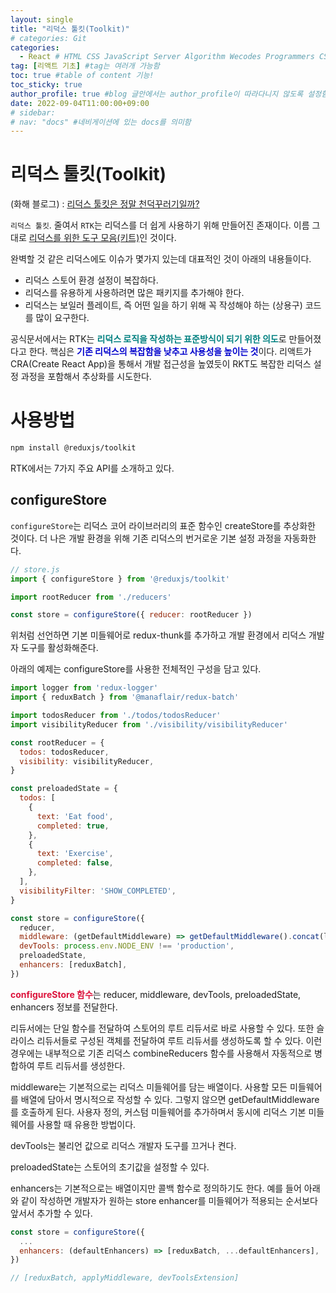 ```yaml
---
layout: single
title: "리덕스 툴킷(Toolkit)"
# categories: Git
categories:
  - React # HTML CSS JavaScript Server Algorithm Wecodes Programmers CS Github Blog
tag: [리액트 기초] #tag는 여러개 가능함
toc: true #table of content 기능!
toc_sticky: true
author_profile: true #blog 글안에서는 author_profile이 따라다니지 않도록 설정함
date: 2022-09-04T11:00:00+09:00
# sidebar:
# nav: "docs" #네비게이션에 있는 docs를 의미함
---
```

<style>
.crimson {
  color: crimson;
  font-weight: bold;
}

.mediumblue {
  color: mediumblue;
  font-weight: bold;
}

.teal {
  color: teal;
  font-weight: bold;
}
</style>

# 리덕스 툴킷(Toolkit)
(화해 블로그) : [리덕스 툴킷은 정말 천덕꾸러기일까?](http://blog.hwahae.co.kr/all/tech/tech-tech/6946/)

`리덕스 툴킷`. 줄여서 `RTK`는 리덕스를 더 쉽게 사용하기 위해 만들어진 존재이다. 이름 그대로 <u>리덕스를 위한 도구 모음(키트)</u>인 것이다.

완벽할 것 같은 리덕스에도 이슈가 몇가지 있는데 대표적인 것이 아래의 내용들이다.
- 리덕스 스토어 환경 설정이 복잡하다.
- 리덕스를 유용하게 사용하려면 많은 패키지를 추가해야 한다.
- 리덕스는 보일러 플레이트, 즉 어떤 일을 하기 위해 꼭 작성해야 하는 (상용구) 코드를 많이 요구한다.

공식문서에서는 RTK는 <span class="teal">리덕스 로직을 작성하는 표준방식이 되기 위한 의도</span>로 만들어졌다고 한다. 핵심은 <span class="mediumblue">기존 리덕스의 복잡함을 낮추고 사용성을 높이는 것</span>이다. 리액트가 CRA(Create React App)을 통해서 개발 접근성을 높였듯이 RKT도 복잡한 리덕스 설정 과정을 포함해서 추상화를 시도한다.

# 사용방법
```bash
npm install @reduxjs/toolkit
```


RTK에서는 7가지 주요 API를 소개하고 있다.

## configureStore
`configureStore`는 리덕스 코어 라이브러리의 표준 함수인 createStore를 추상화한 것이다. 더 나은 개발 환경을 위해 기존 리덕스의 번거로운 기본 설정 과정을 자동화한다.

```jsx
// store.js
import { configureStore } from '@reduxjs/toolkit'

import rootReducer from './reducers'

const store = configureStore({ reducer: rootReducer })
```

위처럼 선언하면 기본 미들웨어로 redux-thunk를 추가하고 개발 환경에서 리덕스 개발자 도구를 활성화해준다.

아래의 예제는 configureStore를 사용한 전체적인 구성을 담고 있다.

```jsx
import logger from 'redux-logger'
import { reduxBatch } from '@manaflair/redux-batch'

import todosReducer from './todos/todosReducer'
import visibilityReducer from './visibility/visibilityReducer'

const rootReducer = {
  todos: todosReducer,
  visibility: visibilityReducer,
}

const preloadedState = {
  todos: [
    {
      text: 'Eat food',
      completed: true,
    },
    {
      text: 'Exercise',
      completed: false,
    },
  ],
  visibilityFilter: 'SHOW_COMPLETED',
}

const store = configureStore({
  reducer,
  middleware: (getDefaultMiddleware) => getDefaultMiddleware().concat(logger),
  devTools: process.env.NODE_ENV !== 'production',
  preloadedState,
  enhancers: [reduxBatch],
})
```

<span class="crimson">configureStore 함수</span>는 reducer, middleware, devTools, preloadedState, enhancers 정보를 전달한다. 

리듀서에는 단일 함수를 전달하여 스토어의 루트 리듀서로 바로 사용할 수 있다. 또한 슬라이스 리듀서들로 구성된 객체를 전달하여 루트 리듀서를 생성하도록 할 수 있다. 이런 경우에는 내부적으로 기존 리덕스 combineReducers 함수를 사용해서 자동적으로 병합하여 루트 리듀서를 생성한다.

middleware는 기본적으로는 리덕스 미들웨어를 담는 배열이다. 사용할 모든 미들웨어를 배열에 담아서 명시적으로 작성할 수 있다. 그렇지 않으면 getDefaultMiddleware를 호출하게 된다. 사용자 정의, 커스텀 미들웨어를 추가하며서 동시에 리덕스 기본 미들웨어를 사용할 때 유용한 방법이다.

devTools는 불리언 값으로 리덕스 개발자 도구를 끄거나 켠다.

preloadedState는 스토어의 초기값을 설정할 수 있다.

enhancers는 기본적으로는 배열이지만 콜백 함수로 정의하기도 한다. 예를 들어 아래와 같이 작성하면 개발자가 원하는 store enhancer를 미들웨어가 적용되는 순서보다 앞서서 추가할 수 있다.

```jsx
const store = configureStore({
  ...
  enhancers: (defaultEnhancers) => [reduxBatch, ...defaultEnhancers],
})

// [reduxBatch, applyMiddleware, devToolsExtension]
```




<!-- ① ② ③ ④ ⑤ ⑥ ⑦ ⑧ ⑨-->

<!-- ### 2. Link 넣기

```

유형 1: (설명어를 입력) : [gunhee's coding blog](https://gunhee-jeong.github.io/)
유형 2: (URL 자동연결) : <https://gunhee-jeong.github.io/>
유형 3: (동일 파일 내 '문단으로 이동') : [1. Header로 이동](###-1-header)

```

유형 1: (설명어를 입력) : [gunhee's coding blog](https://gunhee-jeong.github.io/)
유형 2: (URL 자동연결) : <https://gunhee-jeong.github.io/>
유형 3: (동일 파일 내 '문단으로 이동') : [1. Header로 이동](#1-header)
유형 3의 방법

1. 특수문자를 제거
2. 스페이스는 -로 바꾸고
3. 대문자는 소문자로!
   그래서 ### 1. Header -> #1-header

## Link: [google][https://www.google.com/]

### 3. 수평선

```

---

```

---

### 4. 라인 바꾸기

```

스페이스바를 2번 눌러주면 다음칸으로
이동할 수 있어요!

```

---

스페이스바를 2번 눌러주면
다음칸으로 이동할 수 있어요!

### 5. list 만들기

```

1. 1번
2. 2번
3. 3번

- 순서없는 list
  - 순서없는 list
    - 순서없는 list

```

1. 1번
2. 2번
3. 3번

- 순서없는 list
  - 순서없는 list
    - 순서없는 list

---

### 6. font 관련

```

**진하게** -> 볼드
_기울여서_ -> 이탤릭체
~~취소선~~ -> 취소선

<ul>밑줄넣기</ul> -> 밑줄
<span style="color:red">빨간 글씨</span> -> 글자색
이것이 `인라인` 입니다 -> 인라인 코드
```

**진하게** -> 볼드
_기울여서_ -> 이탤릭체
~~취소선~~ -> 취소선
<u>밑줄넣기</u> -> 밑줄
<span style="color:red">빨간 글씨</span>
이것이 `인라인` 입니다 -> 인라인 코드

---

### 7. 인용구문

```
> coding
>
> > JavaScript
> >
> > > 내가 프짱!
```

> coding
>
> > JavaScript
> >
> > > 내가 프짱!

---

### 8. 이미지 삽입

```
유형1: ('사이즈를 조절' -> HTML 태그 사용) : <img src="https://gunhee-jeong.github.io/assets/images/blogLogo.png" width="300" height="200">
유형2: (이미지 삽입 후 -> 링크 걸기)
[![이미지](https://gunhee-jeong.github.io/assets/images/blogLogo/blogLogo.png)](https://gunhee-jeong.github.io/)
```

유형1: ('사이즈를 조절' -> HTML 태그 사용) : <img src="https://gunhee-jeong.github.io/assets/images/blogLogo.png" width="300" height="200">
유형2: (이미지 삽입 후 -> 링크 걸기)
[![이미지](https://gunhee-jeong.github.io/assets/images/blogLogo.png)](https://gunhee-jeong.github.io/)

### 9. 표 만들기

```
||국어|영어|
| :--- | ---: | :--: |
|건희 | 100점 | 100점
|철수 | 100점 | 100점
```

|      |  국어 | 영어  |
| :--- | ----: | :---: |
| 건희 | 100점 | 100점 |
| 철수 | 100점 | 100점 |

> - header를 넣고 싶은 경우 ---을 사용하고 :을 이용하여 정렬에 사용함!

### 10. 토글 만들기

```
<details>
<summary>여기를 누르세요</summary>
<div markdown="1">
숨겨진 내용
</div>
</details>
```

<details>
<summary>여기를 누르세요</summary>
<div markdown="1">
숨겨진 내용
</div>
</details> -->

